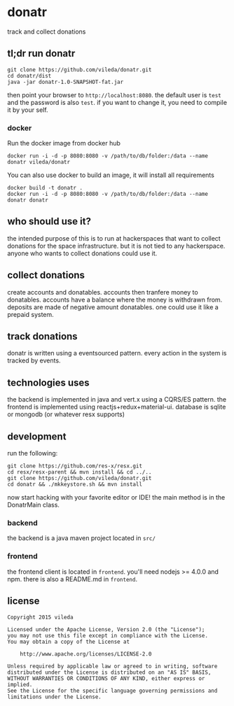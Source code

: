 # donatr
track and collect donations

## tl;dr run donatr
```
git clone https://github.com/vileda/donatr.git
cd donatr/dist
java -jar donatr-1.0-SNAPSHOT-fat.jar
```

then point your browser to `http://localhost:8080`.
the default user is `test` and the password is also `test`.
if you want to change it, you need to compile it by your self.

### docker
Run the docker image from docker hub
```
docker run -i -d -p 8080:8080 -v /path/to/db/folder:/data --name donatr vileda/donatr
```

You can also use docker to build an image, it will install all requirements
```
docker build -t donatr .
docker run -i -d -p 8080:8080 -v /path/to/db/folder:/data --name donatr donatr
```

## who should use it?
the intended purpose of this is to run at hackerspaces that want to collect donations for the space infrastructure.
but it is not tied to any hackerspace. anyone who wants to collect donations could use it.

## collect donations
create accounts and donatables. accounts then tranfere money to donatables.
accounts have a balance where the money is withdrawn from.
deposits are made of negative amount donatables.
one could use it like a prepaid system.

## track donations
donatr is written using a eventsourced pattern. every action in the system is tracked by events.

## technologies uses
the backend is implemented in java and vert.x using a CQRS/ES pattern.
the frontend is implemented using reactjs+redux+material-ui.
database is sqlite or mongodb (or whatever resx supports)

## development
run the following:
```
git clone https://github.com/res-x/resx.git
cd resx/resx-parent && mvn install && cd ../..
git clone https://github.com/vileda/donatr.git
cd donatr && ./mkkeystore.sh && mvn install
```

now start hacking with your favorite editor or IDE!
the main method is in the DonatrMain class.

### backend
the backend is a java maven project located in `src/`

### frontend
the frontend client is located in `frontend`.
you'll need nodejs >= 4.0.0 and npm.
there is also a README.md in `frontend`.

## license
```
Copyright 2015 vileda

Licensed under the Apache License, Version 2.0 (the "License");
you may not use this file except in compliance with the License.
You may obtain a copy of the License at

    http://www.apache.org/licenses/LICENSE-2.0

Unless required by applicable law or agreed to in writing, software
distributed under the License is distributed on an "AS IS" BASIS,
WITHOUT WARRANTIES OR CONDITIONS OF ANY KIND, either express or implied.
See the License for the specific language governing permissions and
limitations under the License.
```
